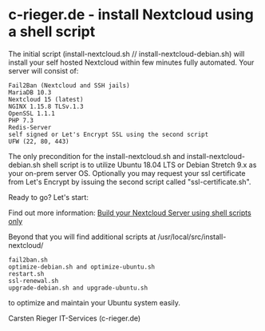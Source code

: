# c-rieger.de - install Nextcloud using a shell script
The initial script (install-nextcloud.sh // install-nextcloud-debian.sh) will install your self hosted Nextcloud within few minutes fully automated. Your server will consist of:

    Fail2Ban (Nextcloud and SSH jails)
    MariaDB 10.3
    Nextcloud 15 (latest)
    NGINX 1.15.8 TLSv.1.3
    OpenSSL 1.1.1
    PHP 7.3
    Redis-Server
    self signed or Let's Encrypt SSL using the second script
    UFW (22, 80, 443)

The only precondition for the install-nextcloud.sh and install-nextcloud-debian.sh shell script is to utilize Ubuntu 18.04 LTS or Debian Stretch 9.x as your on-prem server OS. Optionally you may request your ssl certificate from Let's Encrypt by issuing the second script called "ssl-certificate.sh".

Ready to go? Let's start:

Find out more information: <a href="https://www.c-rieger.de/nextcloud-using-one-shell-script/" target='_blank'>Build your Nextcloud Server using shell scripts only</a>

Beyond that you will find additional scripts at /usr/local/src/install-nextcloud/

    fail2ban.sh
    optimize-debian.sh and optimize-ubuntu.sh
    restart.sh
    ssl-renewal.sh
    upgrade-debian.sh and upgrade-ubuntu.sh

to optimize and maintain your Ubuntu system easily.

Carsten Rieger IT-Services (c-rieger.de)
